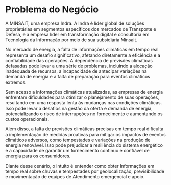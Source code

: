 # Problema do Negócio

A MINSAIT, uma empresa Indra. A Indra é líder global de soluções proprietárias em segmentos específicos dos mercados de Transporte e Defesa, e a empresa líder em transformação digital e consultoria em Tecnologia da Informação por meio de sua subsidiária Minsait.

No mercado de energia, a falta de informações climáticas em tempo real representa um desafio significativo, afetando diretamente a eficiência e a confiabilidade das operações. A dependência de previsões climáticas defasadas pode levar a uma série de problemas, incluindo a alocação inadequada de recursos, a incapacidade de antecipar variações na demanda de energia e a falta de preparação para eventos climáticos extremos.

Sem acesso a informações climáticas atualizadas, as empresas de energia enfrentam dificuldades para otimizar o planejamento de suas operações, resultando em uma resposta lenta às mudanças nas condições climáticas. Isso pode levar a desafios na gestão da oferta e demanda de energia, potencializando o risco de interrupções no fornecimento e aumentando os custos operacionais.

Além disso, a falta de previsões climáticas precisas em tempo real dificulta a implementação de medidas proativas para mitigar os impactos de eventos climáticos adversos, como tempestades e variações na produção de energia renovável. Isso pode prejudicar a resiliência do sistema energético e a capacidade de garantir um fornecimento contínuo e confiável de energia para os consumidores.

Diante desse cenário, o intuito é entender como obter Informações em tempo real sobre chuvas e tempestades por geolocalização, previsibilidade e movimentação de equipes de Atendimento emergencial e apoio.
